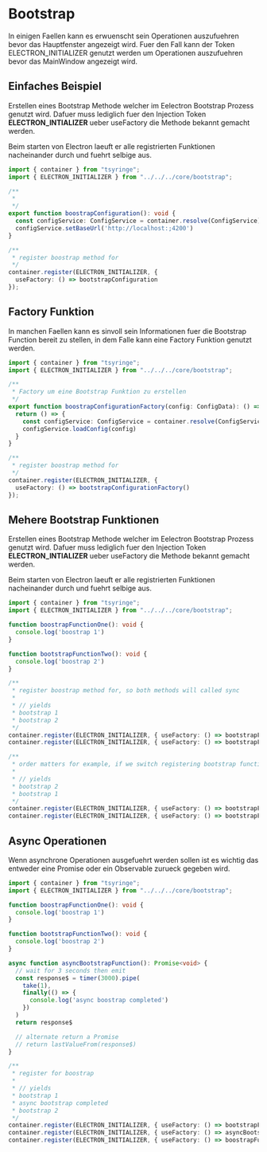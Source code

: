 # Bootstrap 

In einigen Faellen kann es erwuenscht sein Operationen auszufuehren bevor das Hauptfenster angezeigt wird. Fuer den Fall kann der Token ELECTRON_INITIALIZER genutzt werden um Operationen auszufuehren bevor das MainWindow angezeigt wird. 

## Einfaches Beispiel 

Erstellen eines Bootstrap Methode welcher im Eelectron Bootstrap Prozess genutzt wird. Dafuer muss lediglich fuer den Injection Token **ELECTRON_INTIALIZER** ueber useFactory die Methode bekannt gemacht werden.

Beim starten von Electron laeuft er alle registrierten Funktionen nacheinander durch und fuehrt selbige aus. 

```ts
import { container } from "tsyringe";
import { ELECTRON_INITIALIZER } from "../../../core/bootstrap";

/**
 * 
 */
export function boostrapConfiguration(): void {
  const configService: ConfigService = container.resolve(ConfigService);
  configService.setBaseUrl('http://localhost:;4200')
}

/**
 * register boostrap method for
 */
container.register(ELECTRON_INITIALIZER, {
  useFactory: () => bootstrapConfiguration
});
```

## Factory Funktion

In manchen Faellen kann es sinvoll sein Informationen fuer die Bootstrap Function bereit zu stellen, in dem Falle
kann eine Factory Funktion genutzt werden.

```ts
import { container } from "tsyringe";
import { ELECTRON_INITIALIZER } from "../../../core/bootstrap";

/**
 * Factory um eine Bootstrap Funktion zu erstellen
 */
export function boostrapConfigurationFactory(config: ConfigData): () => void {
  return () => {
    const configService: ConfigService = container.resolve(ConfigService)
    configService.loadConfig(config)
  }
}

/**
 * register boostrap method for
 */
container.register(ELECTRON_INITIALIZER, {
  useFactory: () => bootstrapConfigurationFactory()
});
```

## Mehere Bootstrap Funktionen

Erstellen eines Bootstrap Methode welcher im Eelectron Bootstrap Prozess genutzt wird. Dafuer muss lediglich fuer den Injection Token **ELECTRON_INTIALIZER** ueber useFactory die Methode bekannt gemacht werden.

Beim starten von Electron laeuft er alle registrierten Funktionen nacheinander durch und fuehrt selbige aus. 

```ts
import { container } from "tsyringe";
import { ELECTRON_INITIALIZER } from "../../../core/bootstrap";

function boostrapFunctionOne(): void {
  console.log('boostrap 1')
}

function bootstrapFunctionTwo(): void {
  console.log('boostrap 2')
}

/**
 * register boostrap method for, so both methods will called sync
 * 
 * // yields
 * bootstrap 1
 * bootstrap 2
 */
container.register(ELECTRON_INITIALIZER, { useFactory: () => bootstrapFunctionOne });
container.register(ELECTRON_INITIALIZER, { useFactory: () => bootstrapFunctionTwo })

/**
 * order matters for example, if we switch registering bootstrap functions 
 * 
 * // yields
 * bootstrap 2
 * bootstrap 1
 */
container.register(ELECTRON_INITIALIZER, { useFactory: () => bootstrapFunctionTwo })
container.register(ELECTRON_INITIALIZER, { useFactory: () => bootstrapFunctionOne });
```

## Async Operationen

Wenn asynchrone Operationen ausgefuehrt werden sollen ist es wichtig das entweder eine Promise oder ein Observable zurueck gegeben wird.

```ts
import { container } from "tsyringe";
import { ELECTRON_INITIALIZER } from "../../../core/bootstrap";

function boostrapFunctionOne(): void {
  console.log('boostrap 1')
}

function bootstrapFunctionTwo(): void {
  console.log('boostrap 2')
}

async function asyncBootstrapFunction(): Promise<void> {
  // wait for 3 seconds then emit
  const response$ = timer(3000).pipe(
    take(1),
    finally(() => {
      console.log('async boostrap completed')
    })
  )
  return response$

  // alternate return a Promise
  // return lastValueFrom(response$)
}

/**
 * register for boostrap
 * 
 * // yields
 * bootstrap 1
 * async bootstrap completed
 * bootstrap 2
 */
container.register(ELECTRON_INITIALIZER, { useFactory: () => bootstrapFunctionOne })
container.register(ELECTRON_INITIALIZER, { useFactory: () => asyncBootstrapFunction })
container.register(ELECTRON_INITIALIZER, { useFactory: () => boostrapFunctionTwo })
```

